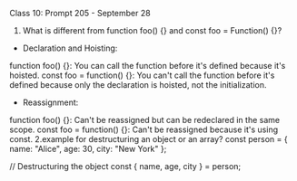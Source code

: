 Class 10: Prompt 205 - September 28

1. What is different from function foo() {} and const foo = Function() {}?
- Declaration and Hoisting:

function foo() {}: You can call the function before it's defined because it's hoisted.
const foo = function() {}: You can't call the function before it's defined because only the declaration is hoisted, not the initialization.
- Reassignment:

function foo() {}: Can't be reassigned but can be redeclared in the same scope.
const foo = function() {}: Can't be reassigned because it's using const.
2.example for destructuring an object or an array?
 const person = {
  name: "Alice",
  age: 30,
  city: "New York"
};

// Destructuring the object
const { name, age, city } = person;
